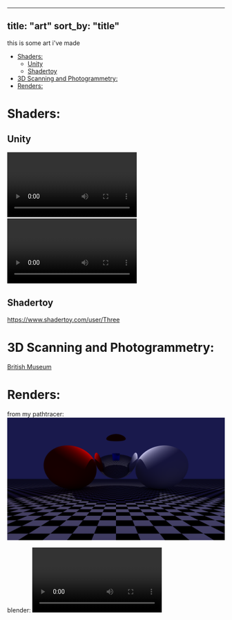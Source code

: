 
---
title: "art"
sort_by: "title"
---

this is some art i've made

- [Shaders:](#shaders)
  - [Unity](#unity)
  - [Shadertoy](#shadertoy)
- [3D Scanning and Photogrammetry:](#3d-scanning-and-photogrammetry)
- [Renders:](#renders)

# Shaders:

## Unity

<video controls>
<source src="/misc/media/2022-01-26_23-08-03-reencoded.mp4">
</video>
<video controls>
<source src="/misc/media/2022-01-26_23-08-20-reencoded.mp4">
</video>

## Shadertoy
<https://www.shadertoy.com/user/Three>

# 3D Scanning and Photogrammetry:

[British Museum](@/blog/piracy-at-the-british-museum.md)

# Renders:

from my pathtracer:
![render](https://github.com/float3/pathtracer/blob/master/renders/scene.png?raw=true)

blender:
<video controls>
<source src="/misc/media/render.mp4">
</video>